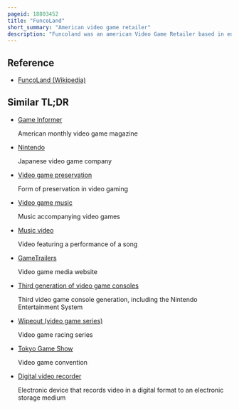 ```yaml
---
pageid: 18803452
title: "FuncoLand"
short_summary: "American video game retailer"
description: "Funcoland was an american Video Game Retailer based in eden Prairie Minnesota that specialized in the Sale of new and used Video Game Software. It is considered the first major Video Game Retailer to allow Consumers to sell and trade used Video Games. Funco Inc is the Parent Company of the Chain. The Business was located at the Home of David R. Pomije in 1988, initially as a Leaser of video Games to video Stores, and then as a Mail-Order Business specializing in used Video Games. Upon the Success of this Venture pomije moved funco to a Minneapolis Warehouse and began opening retail Outlets funcoland nationwide."
---
```


## Reference

- [FuncoLand (Wikipedia)](https://en.wikipedia.org/?curid=18803452)

## Similar TL;DR

- [Game Informer](/tldr/en/game-informer)

  American monthly video game magazine

- [Nintendo](/tldr/en/nintendo)

  Japanese video game company

- [Video game preservation](/tldr/en/video-game-preservation)

  Form of preservation in video gaming

- [Video game music](/tldr/en/video-game-music)

  Music accompanying video games

- [Music video](/tldr/en/music-video)

  Video featuring a performance of a song

- [GameTrailers](/tldr/en/gametrailers)

  Video game media website

- [Third generation of video game consoles](/tldr/en/third-generation-of-video-game-consoles)

  Third video game console generation, including the Nintendo Entertainment System

- [Wipeout (video game series)](/tldr/en/wipeout-video-game-series)

  Video game racing series

- [Tokyo Game Show](/tldr/en/tokyo-game-show)

  Video game convention

- [Digital video recorder](/tldr/en/digital-video-recorder)

  Electronic device that records video in a digital format to an electronic storage medium
